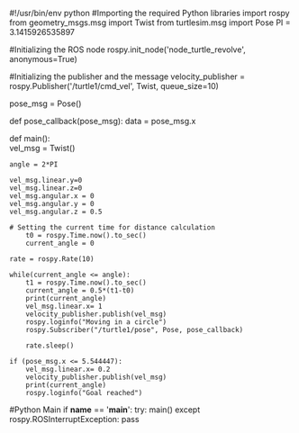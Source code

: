 #!/usr/bin/env python
#Importing the required Python libraries
import rospy 
from geometry_msgs.msg import Twist 
from turtlesim.msg import Pose
PI = 3.1415926535897

#Initializing the ROS node
rospy.init_node('node_turtle_revolve', anonymous=True)
	
#Initializing the publisher and the message
velocity_publisher = rospy.Publisher('/turtle1/cmd_vel', Twist, queue_size=10)

pose_msg = Pose()

def pose_callback(pose_msg):
	data = pose_msg.x	

def main(): 	
	vel_msg = Twist()

	angle = 2*PI

	vel_msg.linear.y=0
	vel_msg.linear.z=0
	vel_msg.angular.x = 0
	vel_msg.angular.y = 0
	vel_msg.angular.z = 0.5

	# Setting the current time for distance calculation
        t0 = rospy.Time.now().to_sec()
        current_angle = 0

	rate = rospy.Rate(10)

	while(current_angle <= angle):
		t1 = rospy.Time.now().to_sec()
		current_angle = 0.5*(t1-t0)
		print(current_angle)
		vel_msg.linear.x= 1
		velocity_publisher.publish(vel_msg)
		rospy.loginfo("Moving in a circle")
		rospy.Subscriber("/turtle1/pose", Pose, pose_callback)

		rate.sleep()

	if (pose_msg.x <= 5.544447):
		vel_msg.linear.x= 0.2
		velocity_publisher.publish(vel_msg)
		print(current_angle)
		rospy.loginfo("Goal reached")


#Python Main
if __name__ == '__main__':
    try:
         main()
    except rospy.ROSInterruptException:
        pass
